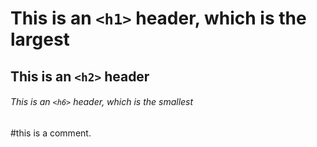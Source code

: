 # This is an `<h1>` header, which is the largest

## This is an `<h2>` header

###### This is an `<h6>` header, which is the smallest

#this is a comment.
